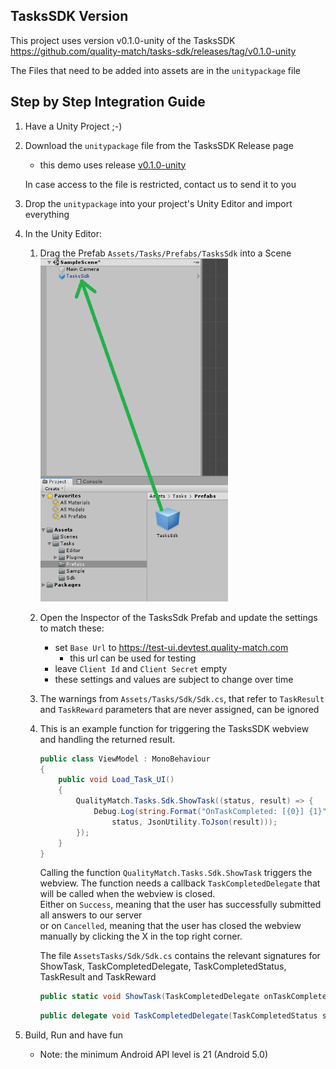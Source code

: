 ## TasksSDK Version

This project uses version v0.1.0-unity of the TasksSDK <br>
https://github.com/quality-match/tasks-sdk/releases/tag/v0.1.0-unity

The Files that need to be added into assets are in the `unitypackage` file

## Step by Step Integration Guide

1. Have a Unity Project ;-)
1. Download the `unitypackage` file from the TasksSDK Release page

    - this demo uses release [v0.1.0-unity](https://github.com/quality-match/tasks-sdk/releases/tag/v0.1.0-unity)

    In case access to the file is restricted, contact us to send it to you

1. Drop the `unitypackage` into your project's Unity Editor and import everything
1. In the Unity Editor:

    1. Drag the Prefab `Assets/Tasks/Prefabs/TasksSdk` into a Scene <br> <img src="docs/add_prefab_to_scene.png" width="300">
    1. Open the Inspector of the TasksSdk Prefab and update the settings to match these:
        - set `Base Url` to https://test-ui.devtest.quality-match.com
            - this url can be used for testing
        - leave `Client Id` and `Client Secret` empty
        - these settings and values are subject to change over time
    1. The warnings from `Assets/Tasks/Sdk/Sdk.cs`, that refer to `TaskResult` and `TaskReward` parameters that are never assigned, can be ignored
    1. This is an example function for triggering the TasksSDK webview and handling the returned result.

        ```csharp
        public class ViewModel : MonoBehaviour
        {
            public void Load_Task_UI()
            {
                QualityMatch.Tasks.Sdk.ShowTask((status, result) => {
                    Debug.Log(string.Format("OnTaskCompleted: [{0}] {1}",
                        status, JsonUtility.ToJson(result)));
                });
            }
        }
        ```

        Calling the function `QualityMatch.Tasks.Sdk.ShowTask` triggers the webview. The function needs a callback `TaskCompletedDelegate` that will be called when the webview is closed.<br>
        Either on `Success`, meaning that the user has successfully submitted all answers to our server<br>
        or on `Cancelled`, meaning that the user has closed the webview manually by clicking the X in the top right corner.

        The file `AssetsTasks/Sdk/Sdk.cs` contains the relevant signatures for ShowTask, TaskCompletedDelegate, TaskCompletedStatus, TaskResult and TaskReward

        ```csharp
        public static void ShowTask(TaskCompletedDelegate onTaskCompleted)
        ```

        ```csharp
        public delegate void TaskCompletedDelegate(TaskCompletedStatus status, TaskResult result);
        ```

1. Build, Run and have fun
    - Note: the minimum Android API level is 21 (Android 5.0)
